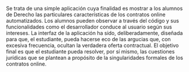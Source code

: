 Se trata de una simple aplicación cuya finalidad es mostrar a los alumnos de Derecho las particulares características de los contratos online automatizados. 
Los alumnos pueden observar a través del código y sus funcionalidades como el desarrollador conduce al usuario según sus intereses.
La interfaz de la aplicación ha sido, deliberadamente, diseñada para que, el estudiante, pueda hacerse eco de las argucias que, con excesiva frecuencia, ocultan la verdadera oferta contractual. El objetivo final es que el estudiante pueda resolver, por sí mismo, las cuestiones jurídicas que se plantean a propósito de la singularidades formales de los contratos online. 
